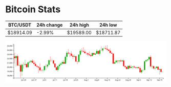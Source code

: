 # Bitcoin Stats

BTC/USDT|24h change|24h high|24h low|
|---|---|---|---|
|$18914.09|-2.99%|$19589.00|$18711.87|

<img src="./chart.svg">
